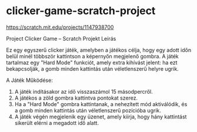 # clicker-game-scratch-project

https://scratch.mit.edu/projects/1147938700

Project
Clicker Game – Scratch Projekt Leírás

Ez egy egyszerű clicker játék, amelyben a játékos célja, hogy egy adott időn belül minél többször kattintson a képernyőn megjelenő gombra. A játék tartalmaz egy "Hard Mode" funkciót, amely extra kihívást jelent: ha ezt bekapcsolják, a gomb minden kattintás után véletlenszerű helyre ugrik.

A Játék Működése:

1. A játék indításakor az idő visszaszámol 15 másodpercről.
2. A játékos a zöld gombra kattintva pontokat szerez.
3. Ha a "Hard Mode" gombra kattintanak, a nehezített mód aktiválódik, és a gomb minden kattintás után véletlenszerű pozícióba ugrik.
4. A játék végén megjelenik egy üzenet, amely kiírja, hogy hány kattintást sikerült elérni a megadott idő alatt.
